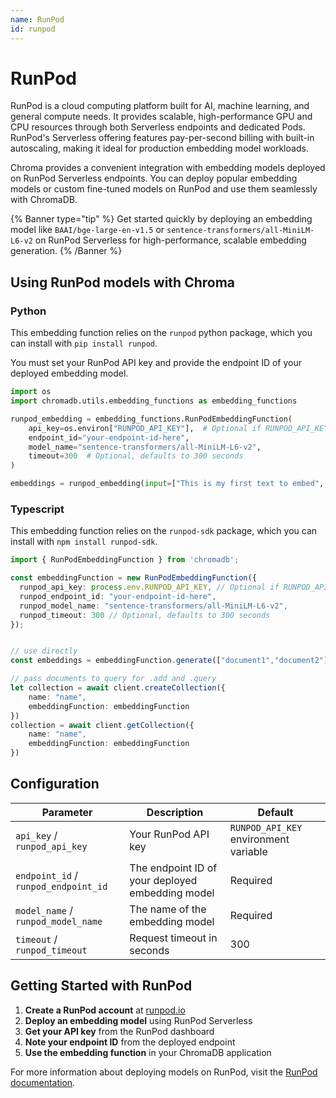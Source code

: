 ```yaml
---
name: RunPod
id: runpod
---
```


# RunPod

RunPod is a cloud computing platform built for AI, machine learning, and general compute needs. It provides scalable, high-performance GPU and CPU resources through both Serverless endpoints and dedicated Pods. RunPod's Serverless offering features pay-per-second billing with built-in autoscaling, making it ideal for production embedding model workloads.

Chroma provides a convenient integration with embedding models deployed on RunPod Serverless endpoints. You can deploy popular embedding models or custom fine-tuned models on RunPod and use them seamlessly with ChromaDB.

{% Banner type="tip" %}
Get started quickly by deploying an embedding model like `BAAI/bge-large-en-v1.5` or `sentence-transformers/all-MiniLM-L6-v2` on RunPod Serverless for high-performance, scalable embedding generation.
{% /Banner %}

## Using RunPod models with Chroma

### Python

This embedding function relies on the `runpod` python package, which you can install with `pip install runpod`.

You must set your RunPod API key and provide the endpoint ID of your deployed embedding model.

```python
import os
import chromadb.utils.embedding_functions as embedding_functions

runpod_embedding = embedding_functions.RunPodEmbeddingFunction(
    api_key=os.environ["RUNPOD_API_KEY"],  # Optional if RUNPOD_API_KEY env var is set
    endpoint_id="your-endpoint-id-here",
    model_name="sentence-transformers/all-MiniLM-L6-v2",
    timeout=300  # Optional, defaults to 300 seconds
)

embeddings = runpod_embedding(input=["This is my first text to embed", "This is my second document"])
```

### Typescript

This embedding function relies on the `runpod-sdk` package, which you can install with `npm install runpod-sdk`.

```typescript
import { RunPodEmbeddingFunction } from 'chromadb';

const embeddingFunction = new RunPodEmbeddingFunction({
  runpod_api_key: process.env.RUNPOD_API_KEY, // Optional if RUNPOD_API_KEY env var is set
  runpod_endpoint_id: "your-endpoint-id-here",
  runpod_model_name: "sentence-transformers/all-MiniLM-L6-v2",
  runpod_timeout: 300 // Optional, defaults to 300 seconds
});


// use directly
const embeddings = embeddingFunction.generate(["document1","document2"])

// pass documents to query for .add and .query
let collection = await client.createCollection({
    name: "name",
    embeddingFunction: embeddingFunction
})
collection = await client.getCollection({
    name: "name",
    embeddingFunction: embeddingFunction
})
```

## Configuration

| Parameter | Description | Default |
|-----------|-------------|---------|
| `api_key` / `runpod_api_key` | Your RunPod API key | `RUNPOD_API_KEY` environment variable |
| `endpoint_id` / `runpod_endpoint_id` | The endpoint ID of your deployed embedding model | Required |
| `model_name` / `runpod_model_name` | The name of the embedding model | Required |
| `timeout` / `runpod_timeout` | Request timeout in seconds | 300 |

## Getting Started with RunPod

1. **Create a RunPod account** at [runpod.io](https://runpod.io)
2. **Deploy an embedding model** using RunPod Serverless
3. **Get your API key** from the RunPod dashboard
4. **Note your endpoint ID** from the deployed endpoint
5. **Use the embedding function** in your ChromaDB application

For more information about deploying models on RunPod, visit the [RunPod documentation](https://docs.runpod.io/overview).
